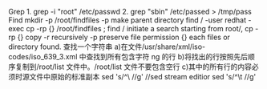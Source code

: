 Grep
    1. grep -i "root" /etc/passwd
    2. grep "sbin" /etc/passed > /tmp/pass
Find 
    mkdir -p /root/findfiles
        -p make parent directory
    find / -user redhat -exec cp -rp {} /root/findfiles \;
        find / initiate a search starting from root/, cp -rp {} copy -r recursively -p preserve file permission {} each files or directory found.
 查找一个字符串
    a)在文件/usr/share/xml/iso-codes/iso_639_3.xml 中查找到所有包含字符 ng 的行
    b)将找出的行按照先后顺序复制到/root/list 文件中。/root/list 文件不要包含空行
    c)其中的所有行的内容必须时源文件中原始的标准副本
        sed 's/^\ //g'  //sed stream editior 
        sed 's/^\t //g' 